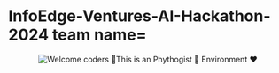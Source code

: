 # InfoEdge-Ventures-AI-Hackathon-2024 team name=

<p align="center">
  <img src="https://github.com/matyo91/matyo91/raw/main/assets/github.gif" alt=" Welcome coders 👋This is an Phythogist 🚀 Environment ❤️">
</p>

<!--
How to make this gif ?

I made my with https://codesandbox.io/s/github-profile-2ijk7
Then i recorded my screen to gif on Mac with Quicktime  and save result to [assets/github.mov](assets/github.mov)
This [gist](https://gist.github.com/tskaggs/6394639) help me to create a dedicated command that convert MOV to GIF.
Type this command `make generate-gif` to generate [assets/github.gif](assets/github.gif)



 https://github.com/yash-011/InfoEdge-Ventures-AI-Hackathon-2024/blob/main/result_ed.mp4
